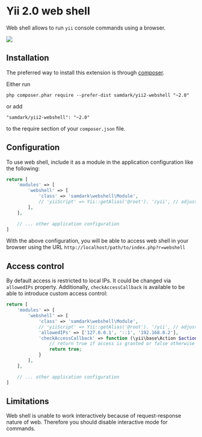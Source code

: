 Yii 2.0 web shell
=================

Web shell allows to run `yii` console commands using a browser.

<img src="screenshot.png" />

Installation
------------

The preferred way to install this extension is through [composer](http://getcomposer.org/download/).

Either run

```
php composer.phar require --prefer-dist samdark/yii2-webshell "~2.0"
```

or add

```
"samdark/yii2-webshell": "~2.0"
```

to the require section of your `composer.json` file.


Configuration
-------------

To use web shell, include it as a module in the application configuration like the following:
 
```php
return [
    'modules' => [
        'webshell' => [
            'class' => 'samdark\webshell\Module',
            // 'yiiScript' => Yii::getAlias('@root'). '/yii', // adjust path to point to your ./yii script
        ],
    ],

    // ... other application configuration
]
```

With the above configuration, you will be able to access web shell in your browser using
the URL `http://localhost/path/to/index.php?r=webshell`

Access control
--------------

By default access is restricted to local IPs. It could be changed via `allowedIPs` property. Additionally,
`checkAccessCallback` is available to be able to introduce custom access control:

```php
return [
    'modules' => [
        'webshell' => [
            'class' => 'samdark\webshell\Module',
            // 'yiiScript' => Yii::getAlias('@root'). '/yii', // adjust path to point to your ./yii script
            'allowedIPs' => ['127.0.0.1', '::1', '192.168.0.2'],
            'checkAccessCallback' => function (\yii\base\Action $action) {
                // return true if access is granted or false otherwise
                return true;
            }
        ],
    ],

    // ... other application configuration
]
```

Limitations
-----------

Web shell is unable to work interactively because of request-response nature of web. Therefore you should disable interactive mode for commands.
